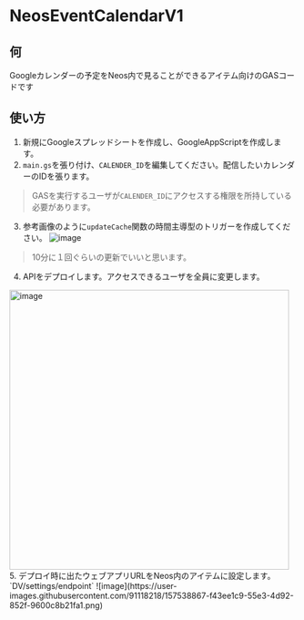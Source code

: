 # NeosEventCalendarV1
## 何
Googleカレンダーの予定をNeos内で見ることができるアイテム向けのGASコードです
## 使い方
1. 新規にGoogleスプレッドシートを作成し、GoogleAppScriptを作成します。
2. `main.gs`を張り付け、`CALENDER_ID`を編集してください。配信したいカレンダーのIDを張ります。
> GASを実行するユーザが`CALENDER_ID`にアクセスする権限を所持している必要があります。
3. 参考画像のように`updateCache`関数の時間主導型のトリガーを作成してください。
![image](https://user-images.githubusercontent.com/91118218/157538269-85edec67-8327-48b7-9c49-c3aab48895ec.png)
> 10分に１回ぐらいの更新でいいと思います。
4. APIをデプロイします。アクセスできるユーザを全員に変更します。
<img width="491" alt="image" src="https://user-images.githubusercontent.com/91118218/157538560-bb54290c-1d85-467a-93e0-2231ca68a4a8.png">
5. デプロイ時に出たウェブアプリURLをNeos内のアイテムに設定します。`DV/settings/endpoint`
![image](https://user-images.githubusercontent.com/91118218/157538867-f43ee1c9-55e3-4d92-852f-9600c8b21fa1.png)
